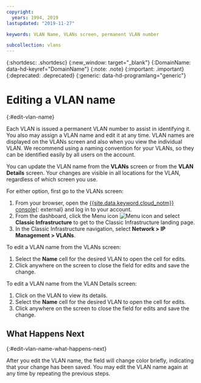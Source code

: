 ```yaml
---
copyright:
  years: 1994, 2019
lastupdated: "2019-11-27"

keywords: VLAN Name, VLANs screen, permanent VLAN number

subcollection: vlans
---
```


{:shortdesc: .shortdesc}
{:new_window: target="_blank"}
{:DomainName: data-hd-keyref="DomainName"}
{:note: .note}
{:important: .important}
{:deprecated: .deprecated}
{:generic: data-hd-programlang="generic"}

# Editing a VLAN name
{:#edit-vlan-name}

Each VLAN is issued a permanent VLAN number to assist in identifying it. You also may assign a VLAN name and edit it at any time. VLAN names are displayed on the VLANs screen and also when you view the individual VLAN. We recommend using a naming convention for your VLANs, so they can be identified easily by all users on the account.

You can update the VLAN name from the **VLANs** screen or from the **VLAN Details** screen. Your changes are visible in all locations for the VLAN, regardless of which screen you use.

For either option, first go to the VLANs screen:

1. From your browser, open the [{{site.data.keyword.cloud_notm}} console](https://{DomainName}/){: external} and log in to your account.
1. From the dashboard, click the Menu icon ![Menu icon](../../icons/icon_hamburger.svg) and select **Classic Infrastructure** to get to the Classic Infrastructure landing page.
1. In the Classic Infrastructure navigation, select **Network > IP Management > VLANs**.


To edit a VLAN name from the VLANs screen:

1. Select the **Name** cell for the desired VLAN to open the cell for edits.
1. Click anywhere on the screen to close the field for edits and save the change.


To edit a VLAN name from the VLAN Details screen:

1. Click on the VLAN to view its details.
1. Select the **Name** cell for the desired VLAN to open the cell for edits.
1. Click anywhere on the screen to close the field for edits and save the change.

## What Happens Next
{:#edit-vlan-name-what-happens-next}

After you edit the VLAN name, the field will change color briefly, indicating that your change has been saved. You may edit the VLAN name again at any time by repeating the previous steps.
